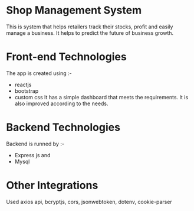 # Shop Management System
This is system that helps retailers track their stocks, profit and easily manage a business.
It helps to predict the future of business growth.

# Front-end Technologies
The app is created using :-
* reactjs 
* bootstrap 
* custom css
It has a simple dashboard that meets the requirements. It is also improved according to the needs.

# Backend Technologies
Backend is runned by :-
* Express js and 
* Mysql

# Other Integrations
Used axios api, bcryptjs,  cors, jsonwebtoken, dotenv, cookie-parser